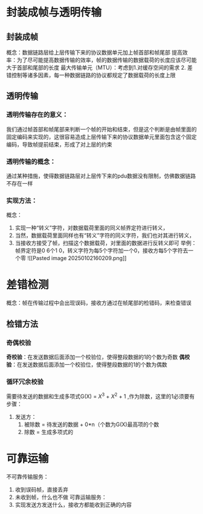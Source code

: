 # 封装成帧与透明传输
## 封装成帧
概念：数据链路层给上层传输下来的协议数据单元加上帧首部和帧尾部
提高效率：为了尽可能提高数据传输的效率，帧的数据传输的数据载荷的长度应该尽可能大于首部和尾部的长度
最大传输单元（MTU）：考虑到1.对缓存空间的需求 2. 差错控制等诸多因素，每一种数据链路的协议都规定了数据载荷的长度上限
## 透明传输
### 透明传输存在的意义：
我们通过帧首部和帧尾部来判断一个帧的开始和结束，但是这个判断是由帧里面的固定编码来实现的，这很容易造成上层传输下来的协议数据单元里面包含这个固定编码，导致帧提前结束，形成了对上层的约束
### 透明传输的概念：
通过某种措施，使得数据链路层对上层传下来的pdu数据没有限制，仿佛数据链路不存在一样
### **实现方法**：
概念：
1. 实现一种“转义”字符，对数据载荷里面的同义帧界定符进行转义，
2. 当然，数据载荷里面同样也有“转义”字符的同义字符，我们也对其进行转义，
3. 当接收方接受了帧，扫描这个数据载荷，对里面的数据进行反转义即可
举例：
帧界定符是0 6个1 0，转义字符为每5个字符加一个0，接收方每5个字符去一个零
![[Pasted image 20250102160209.png]]
# 差错检测
概念：帧在传输过程中会出现误码，接收方通过在帧尾部的检错码，来检查错误
## 检错方法
### 奇偶校验
**奇校验**：在发送数据后面添加一个校验位，使得整段数据的1的个数为奇数
**偶校验**：在发送数据后面添加一个校验位，使得整段数据的1的个数为偶数
### 循环冗余校验
需要待发送的数据和生成多项式G(X) = $X^3$ + $X^2$ + 1 ,作为除数，这里的1必须要有
步骤：
1. 发送方：
	1. 被除数 = 待发送的数据 + 0\*n（个数为G(X)最高项的个数
	2. 除数 = 生成多项式的
# 可靠运输
不可靠传输服务：
1. 收到误码帧，直接丢弃
2. 未收到帧，什么也不做
可靠运输服务：
1. 实现发送方发送什么，接收方都能收到正确的内容